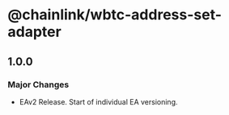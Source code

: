 # @chainlink/wbtc-address-set-adapter

## 1.0.0

### Major Changes

- EAv2 Release. Start of individual EA versioning.
